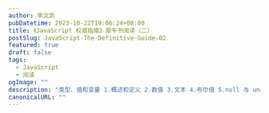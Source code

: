 ```yaml
---
author: 李文凯
pubDatetime: 2023-10-22T19:06:24+08:00
title: 《JavaScript 权威指南》犀牛书阅读（二）
postSlug: JavaScript-The-Definitive-Guide-02
featured: true
draft: false
tags:
  - JavaScript
  - 阅读
ogImage: ""
description: "类型、值和变量 1.概述和定义 2.数值 3.文本 4.布尔值 5.null 与 undefined 6.符号 7.全局对象 8.不可修改的初始值和可修改的对象引用 9.类型转换 10.变量声明与赋值 11.小结"
canonicalURL: ""
---
```

